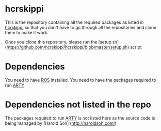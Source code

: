 hcrskippi
=========
This is the repository containing all the required packages as listed in [hcrskippi](https://github.com/hcrskippi) so that
you don't have to go through all the repositories and clone them to make it work.

Once you clone this repository, please run the [setup.sh] (https://github.com/hcrskippi/hcrskippi/blob/master/setup.sh) script

Dependencies
============
You need to have [ROS](http://www.ros.org/wiki/) installed.
You need to have the packages required to run [ARTY](http://haroldsoh.com/category/arty/)

Dependencies not listed in the repo
===================================
The packages required to run [ARTY](http://haroldsoh.com/category/arty/) is not listed here as the source code is being managed by [Harold Soh] (http://haroldsoh.com/)
